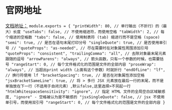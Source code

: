 # 官网地址
[文档地址：](https://prettier.io/)
`
module.exports = {
  "printWidth": 80, // 单行输出（不折行）的（最大）长度
  "useTabs": false, // 不使用缩进符，而使用空格
  "tabWidth": 2, // 每个缩进的空格数
  "tabs": false, // 使用制表符 (tab) 缩进行而不是空格 (space)
  "semi": true, // 是否在语句末尾打印分号
  "singleQuote": true, // 是否使用单引号
  // "quoteProps": "as-needed", // 尽在需要时在对象属性周围添加引号
  "quoteProps": "consistent",
  "trailingComma": "all", // 去除对象最末尾元素跟随的逗号
  "arrowParens": "always", // 箭头函数，只有一个参数的时候，也需要括号
  "rangeStart": 0, // 每个文件格式化的范围是文件的全部内容
  "proseWrap": "always", // 当超出print width（上面有这个参数）时就折行
  "endOfLine": "lf", // 换行符使用 lf
  "bracketSpacing": true, // 是否在对象属性添加空格
  "jsxBracketSameLine": true, // 将 > 多行 JSX 元素放在最后一行的末尾，而不是单独放在下一行（不适用于自闭元素）,默认false,这里选择>不另起一行
  "htmlWhitespaceSensitivity": "ignore", // 指定 HTML 文件的全局空白区域敏感度, "ignore" - 空格被认为是不敏感的
  "jsxSingleQuote": false, // jsx 不使用单引号，而使用双引号
  "rangeStart": 0, // 每个文件格式化的范围是文件的全部内容
}
`
